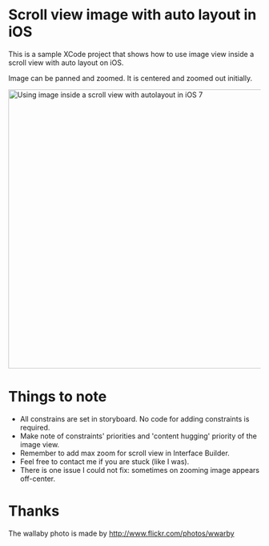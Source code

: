 # Scroll view image with auto layout in iOS

This is a sample XCode project that shows how to use image view inside a scroll view with auto layout on iOS.

Image can be panned and zoomed. It is centered and zoomed out initially.

<img src='https://raw.github.com/evgenyneu/ios-imagescroll/master/image_scroll.png' width='556' alt='Using image inside a scroll view with autolayout in iOS 7'>

# Things to note

* All constrains are set in storyboard. No code for adding constraints is required.
* Make note of constraints' priorities and 'content hugging' priority of the image view.
* Remember to add max zoom for scroll view in Interface Builder.
* Feel free to contact me if you are stuck (like I was).
* There is one issue I could not fix: sometimes on zooming image appears off-center.

# Thanks

The wallaby photo is made by http://www.flickr.com/photos/wwarby

